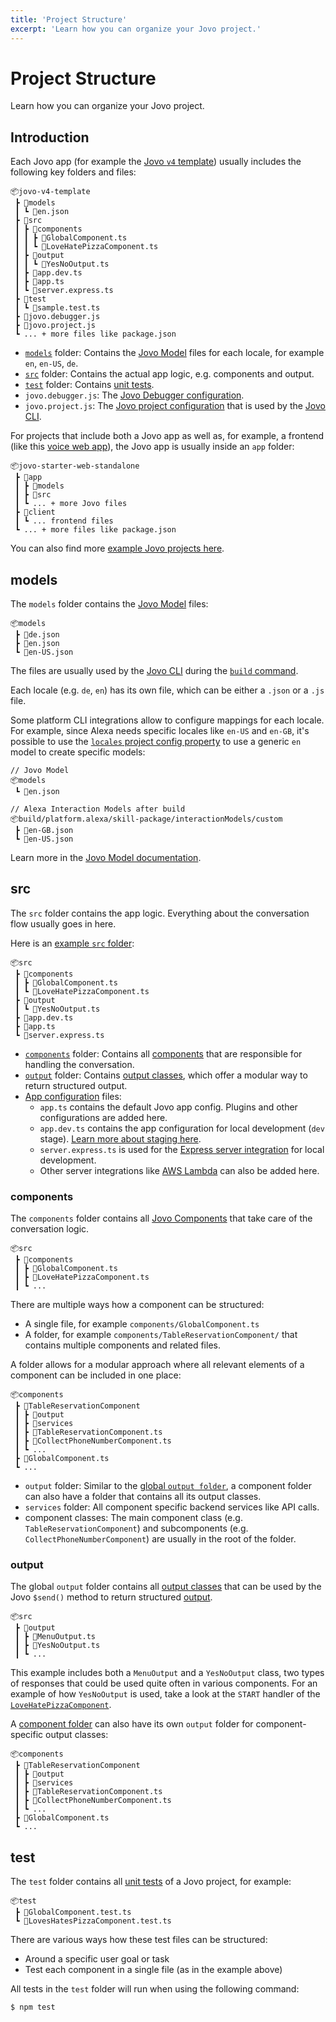 ```yaml
---
title: 'Project Structure'
excerpt: 'Learn how you can organize your Jovo project.'
---
```


# Project Structure

Learn how you can organize your Jovo project.

## Introduction

Each Jovo app (for example the [Jovo `v4` template](https://github.com/jovotech/jovo-v4-template)) usually includes the following key folders and files:

```
📦jovo-v4-template
 ┣ 📂models
 ┃ ┗ 📜en.json
 ┣ 📂src
 ┃ ┣ 📂components
 ┃ ┃ ┣ 📜GlobalComponent.ts
 ┃ ┃ ┗ 📜LoveHatePizzaComponent.ts
 ┃ ┣ 📂output
 ┃ ┃ ┗ 📜YesNoOutput.ts
 ┃ ┣ 📜app.dev.ts
 ┃ ┣ 📜app.ts
 ┃ ┗ 📜server.express.ts
 ┣ 📂test
 ┃ ┗ 📜sample.test.ts
 ┣ 📜jovo.debugger.js
 ┣ 📜jovo.project.js
 ┗ ... + more files like package.json
```

- [`models`](#models) folder: Contains the [Jovo Model](./models.md) files for each locale, for example `en`, `en-US`, `de`.
- [`src`](#src) folder: Contains the actual app logic, e.g. components and output.
- [`test`](#test) folder: Contains [unit tests](./unit-testing.md).
- `jovo.debugger.js`: The [Jovo Debugger configuration](https://www.jovo.tech/docs/debugger-config).
- `jovo.project.js`: The [Jovo project configuration](./project-config.md) that is used by the [Jovo CLI](https://www.jovo.tech/docs/cli).

For projects that include both a Jovo app as well as, for example, a frontend (like this [voice web app](https://github.com/jovotech/jovo-starter-web-standalone)), the Jovo app is usually inside an `app` folder:

```
📦jovo-starter-web-standalone
 ┣ 📂app
 ┃ ┣ 📂models
 ┃ ┣ 📂src
 ┃ ┗ ... + more Jovo files
 ┣ 📂client
 ┃ ┗ ... frontend files
 ┗ ... + more files like package.json
```

You can also find more [example Jovo projects here](https://www.jovo.tech/examples).


## models

The `models` folder contains the [Jovo Model](./models.md) files:

```
📦models
 ┣ 📜de.json
 ┣ 📜en.json
 ┗ 📜en-US.json
```

The files are usually used by the [Jovo CLI](https://www.jovo.tech/docs/cli) during the [`build` command](https://www.jovo.tech/docs/build-command).

Each locale (e.g. `de`, `en`) has its own file, which can be either a `.json` or a `.js` file.

Some platform CLI integrations allow to configure mappings for each locale. For example, since Alexa needs specific locales like `en-US` and `en-GB`, it's possible to use the [`locales` project config property](https://www.jovo.tech/marketplace/platform-alexa/project-config#locales) to use a generic `en` model to create specific models:

```
// Jovo Model
📦models
 ┗ 📜en.json

// Alexa Interaction Models after build
📦build/platform.alexa/skill-package/interactionModels/custom
 ┣ 📜en-GB.json
 ┗ 📜en-US.json
```

Learn more in the [Jovo Model documentation](./models.md).

## src

The `src` folder contains the app logic. Everything about the conversation flow usually goes in here.

Here is an [example `src` folder](https://github.com/jovotech/jovo-v4-template/tree/master/src):

```
📦src
 ┣ 📂components
 ┃ ┣ 📜GlobalComponent.ts
 ┃ ┗ 📜LoveHatePizzaComponent.ts
 ┣ 📂output
 ┃ ┗ 📜YesNoOutput.ts
 ┣ 📜app.dev.ts
 ┣ 📜app.ts
 ┗ 📜server.express.ts
```

- [`components`](#components) folder: Contains all [components](./components.md) that are responsible for handling the conversation.
- [`output`](#output) folder: Contains [output classes](./output-classes.md), which offer a modular way to return structured output.
- [App configuration](./app-config.md) files:
    - `app.ts` contains the default Jovo app config. Plugins and other configurations are added here.
    - `app.dev.ts` contains the app configuration for local development (`dev` stage). [Learn more about staging here](./staging.md).
    - `server.express.ts` is used for the [Express server integration](https://www.jovo.tech/marketplace/server-express) for local development.
    - Other server integrations like [AWS Lambda](https://www.jovo.tech/marketplace/server-lambda) can also be added here. 

### components

The `components` folder contains all [Jovo Components](./components.md) that take care of the conversation logic.

```
📦src
 ┣ 📂components
 ┃ ┣ 📜GlobalComponent.ts
 ┃ ┣ 📜LoveHatePizzaComponent.ts
 ┃ ┗ ...
```

There are multiple ways how a component can be structured:

- A single file, for example `components/GlobalComponent.ts`
- A folder, for example `components/TableReservationComponent/` that contains multiple components and related files.

A folder allows for a modular approach where all relevant elements of a component can be included in one place:

```
📦components
 ┣ 📂TableReservationComponent
 ┃ ┣ 📂output
 ┃ ┣ 📂services
 ┃ ┣ 📜TableReservationComponent.ts
 ┃ ┣ 📜CollectPhoneNumberComponent.ts 
 ┃ ┗ ...
 ┣ 📜GlobalComponent.ts
 ┗ ...
```

- `output` folder: Similar to the [global `output folder`](#output), a component folder can also have a folder that contains all its output classes.
- `services` folder: All component specific backend services like API calls.
- component classes: The main component class (e.g. `TableReservationComponent`) and subcomponents (e.g. `CollectPhoneNumberComponent`) are usually in the root of the folder.



### output

The global `output` folder contains all [output classes](./output-classes.md) that can be used by the Jovo `$send()` method to return structured [output](./output.md).

```
📦src
 ┣ 📂output
 ┃ ┣ 📜MenuOutput.ts
 ┃ ┣ 📜YesNoOutput.ts
 ┃ ┗ ...
```

This example includes both a `MenuOutput` and a `YesNoOutput` class, two types of responses that could be used quite often in various components. For an example of how `YesNoOutput` is used, take a look at the `START` handler of the [`LoveHatePizzaComponent`](https://github.com/jovotech/jovo-v4-template/blob/master/src/components/LoveHatePizzaComponent.ts).

A [component folder](#components) can also have its own `output` folder for component-specific output classes:

```
📦components
 ┣ 📂TableReservationComponent
 ┃ ┣ 📂output
 ┃ ┣ 📂services
 ┃ ┣ 📜TableReservationComponent.ts
 ┃ ┣ 📜CollectPhoneNumberComponent.ts 
 ┃ ┗ ...
 ┣ 📜GlobalComponent.ts
 ┗ ...
```

## test

The `test` folder contains all [unit tests](./unit-testing.md) of a Jovo project, for example:

```
📦test
 ┣ 📜GlobalComponent.test.ts
 ┗ 📜LovesHatesPizzaComponent.test.ts
```

There are various ways how these test files can be structured:
- Around a specific user goal or task
- Test each component in a single file (as in the example above)

All tests in the `test` folder will run when using the following command:

```sh
$ npm test
```

